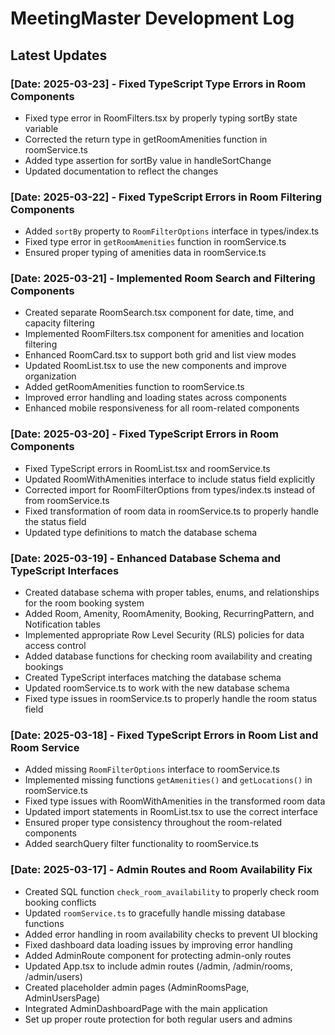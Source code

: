 
# MeetingMaster Development Log

## Latest Updates

### [Date: 2025-03-23] - Fixed TypeScript Type Errors in Room Components
- Fixed type error in RoomFilters.tsx by properly typing sortBy state variable
- Corrected the return type in getRoomAmenities function in roomService.ts
- Added type assertion for sortBy value in handleSortChange
- Updated documentation to reflect the changes

### [Date: 2025-03-22] - Fixed TypeScript Errors in Room Filtering Components
- Added `sortBy` property to `RoomFilterOptions` interface in types/index.ts
- Fixed type error in `getRoomAmenities` function in roomService.ts
- Ensured proper typing of amenities data in roomService.ts

### [Date: 2025-03-21] - Implemented Room Search and Filtering Components
- Created separate RoomSearch.tsx component for date, time, and capacity filtering
- Implemented RoomFilters.tsx component for amenities and location filtering
- Enhanced RoomCard.tsx to support both grid and list view modes
- Updated RoomList.tsx to use the new components and improve organization
- Added getRoomAmenities function to roomService.ts
- Improved error handling and loading states across components
- Enhanced mobile responsiveness for all room-related components

### [Date: 2025-03-20] - Fixed TypeScript Errors in Room Components
- Fixed TypeScript errors in RoomList.tsx and roomService.ts
- Updated RoomWithAmenities interface to include status field explicitly 
- Corrected import for RoomFilterOptions from types/index.ts instead of from roomService.ts
- Fixed transformation of room data in roomService.ts to properly handle the status field
- Updated type definitions to match the database schema

### [Date: 2025-03-19] - Enhanced Database Schema and TypeScript Interfaces
- Created database schema with proper tables, enums, and relationships for the room booking system
- Added Room, Amenity, RoomAmenity, Booking, RecurringPattern, and Notification tables
- Implemented appropriate Row Level Security (RLS) policies for data access control
- Added database functions for checking room availability and creating bookings
- Created TypeScript interfaces matching the database schema
- Updated roomService.ts to work with the new database schema
- Fixed type issues in roomService.ts to properly handle the room status field

### [Date: 2025-03-18] - Fixed TypeScript Errors in Room List and Room Service
- Added missing `RoomFilterOptions` interface to roomService.ts
- Implemented missing functions `getAmenities()` and `getLocations()` in roomService.ts
- Fixed type issues with RoomWithAmenities in the transformed room data
- Updated import statements in RoomList.tsx to use the correct interface
- Ensured proper type consistency throughout the room-related components
- Added searchQuery filter functionality to roomService.ts

### [Date: 2025-03-17] - Admin Routes and Room Availability Fix
- Created SQL function `check_room_availability` to properly check room booking conflicts
- Updated `roomService.ts` to gracefully handle missing database functions
- Added error handling in room availability checks to prevent UI blocking
- Fixed dashboard data loading issues by improving error handling
- Added AdminRoute component for protecting admin-only routes
- Updated App.tsx to include admin routes (/admin, /admin/rooms, /admin/users)
- Created placeholder admin pages (AdminRoomsPage, AdminUsersPage)
- Integrated AdminDashboardPage with the main application
- Set up proper route protection for both regular users and admins
